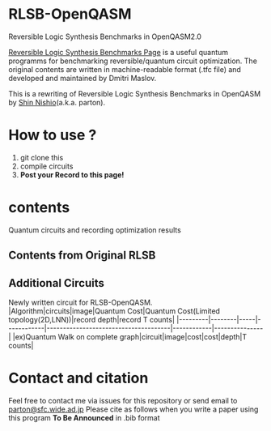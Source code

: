 # RLSB-OpenQASM
Reversible Logic Synthesis Benchmarks in OpenQASM2.0

[Reversible Logic Synthesis Benchmarks Page](https://webhome.cs.uvic.ca/~dmaslov/) is a useful quantum programms for benchmarking reversible/quantum circuit optimization. The original contents are written in machine-readable format (.tfc file) and developed and maintained by Dmitri Maslov. 

This is a rewriting of Reversible Logic Synthesis Benchmarks in OpenQASM by [Shin Nishio](https://scholar.google.com/citations?user=gZNt8twAAAAJ&hl=ja)(a.k.a. parton). 

# How to use ?
1. git clone this 
2. compile circuits
3. **Post your Record to this page!**

# contents
Quantum circuits and recording optimization results
## Contents from Original RLSB 

## Additional Circuits 
Newly written circuit for RLSB-OpenQASM.
|Algorithm|circuits|image|Quantum Cost|Quantum Cost(Limited topology(2D,LNN))|record depth|record T counts|
|---------|--------|-----|------------|--------------------------------------|------------|---------------|
|ex)Quantum Walk on complete graph|circuit|image|cost|cost|depth|T counts|

# Contact and citation
Feel free to contact me via issues for this repository or send email to parton@sfc.wide.ad.jp
Please cite as follows when you write a paper using this program
**To Be Announced** in .bib format

